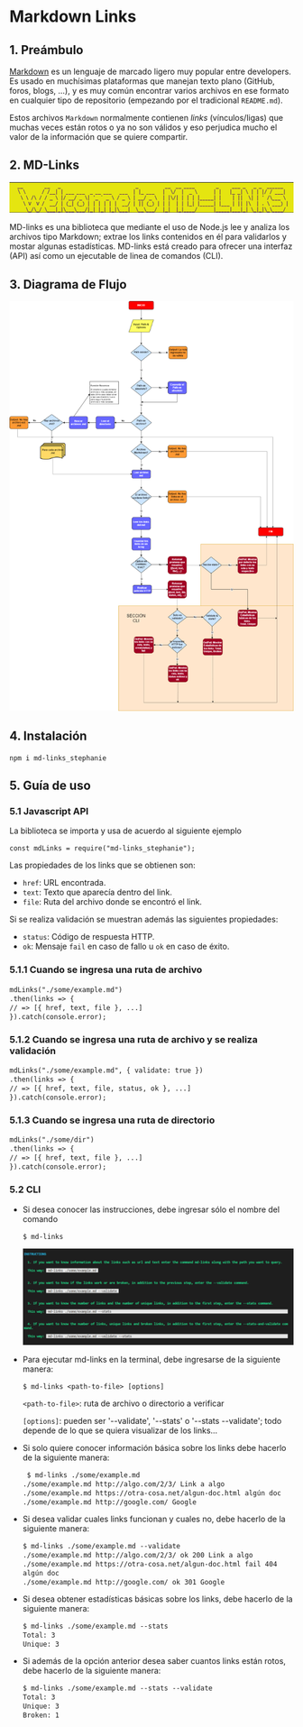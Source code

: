 # Markdown Links




## 1. Preámbulo

[Markdown](https://es.wikipedia.org/wiki/Markdown) es un lenguaje de marcado
ligero muy popular entre developers. Es usado en muchísimas plataformas que
manejan texto plano (GitHub, foros, blogs, ...), y es muy común
encontrar varios archivos en ese formato en cualquier tipo de repositorio
(empezando por el tradicional `README.md`).

Estos archivos `Markdown` normalmente contienen _links_ (vínculos/ligas) que
muchas veces están rotos o ya no son válidos y eso perjudica mucho el valor de
la información que se quiere compartir.

## 2. MD-Links

![md-links](header.PNG)

MD-links es una biblioteca que mediante el uso de Node.js lee y analiza los archivos tipo Markdown; extrae los links contenidos en él para validarlos y mostar algunas estadísticas. MD-links está creado para ofrecer una interfaz (API) así como un ejecutable de linea de comandos (CLI).

## 3. Diagrama de Flujo

![flowchart](flowchart.png)

## 4. Instalación

    npm i md-links_stephanie

## 5. Guía de uso


### 5.1 Javascript API    

    
La biblioteca se importa y usa de acuerdo al siguiente ejemplo


    const mdLinks = require("md-links_stephanie");

Las propiedades de los links que se obtienen son:

* `href`: URL encontrada.
* `text`: Texto que aparecía dentro del link.
* `file`: Ruta del archivo donde se encontró el link.

Si se realiza validación se muestran además las siguientes propiedades: 

* `status`: Código de respuesta HTTP.
* `ok`: Mensaje `fail` en caso de fallo u `ok` en caso de éxito.
### 5.1.1 Cuando se ingresa una ruta de archivo

    mdLinks("./some/example.md")
    .then(links => {
    // => [{ href, text, file }, ...]
    }).catch(console.error);

### 5.1.2 Cuando se ingresa una ruta de archivo y se realiza validación 

    mdLinks("./some/example.md", { validate: true })
    .then(links => {
    // => [{ href, text, file, status, ok }, ...]
    }).catch(console.error);

### 5.1.3 Cuando se ingresa una ruta de directorio

    mdLinks("./some/dir")
    .then(links => {
    // => [{ href, text, file }, ...]
    }).catch(console.error);


### 5.2 CLI


- Si desea conocer las instrucciones, debe ingresar sólo el nombre del comando 

      $ md-links
  ![Instructions](Instructions.PNG)

- Para ejecutar md-links en la terminal, debe ingresarse de la siguiente manera:

      $ md-links <path-to-file> [options]

   `<path-to-file>`: ruta de archivo o directorio a verificar  

  `[options]`: pueden ser '--validate', '--stats' o '--stats --validate'; todo depende de lo que se quiera visualizar de los links...

- Si solo quiere conocer información básica sobre los links debe hacerlo de la siguiente manera:

       $ md-links ./some/example.md
      ./some/example.md http://algo.com/2/3/ Link a algo
      ./some/example.md https://otra-cosa.net/algun-doc.html algún doc
      ./some/example.md http://google.com/ Google

- Si desea validar cuales links funcionan y cuales no, debe hacerlo de la siguiente manera:

      $ md-links ./some/example.md --validate
      ./some/example.md http://algo.com/2/3/ ok 200 Link a algo
      ./some/example.md https://otra-cosa.net/algun-doc.html fail 404 algún doc
      ./some/example.md http://google.com/ ok 301 Google

- Si desea obtener estadísticas básicas sobre los links, debe hacerlo de la siguiente manera:

      $ md-links ./some/example.md --stats
      Total: 3
      Unique: 3

- Si además de la opción anterior desea saber cuantos links están rotos, debe hacerlo de la siguiente manera:

      $ md-links ./some/example.md --stats --validate
      Total: 3
      Unique: 3
      Broken: 1


















